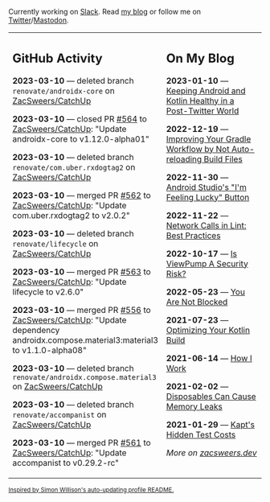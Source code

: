 Currently working on [Slack](https://slack.com/). Read [my blog](https://zacsweers.dev/) or follow me on [Twitter](https://twitter.com/ZacSweers)/[Mastodon](https://hachyderm.io/@ZacSweers).

<table><tr><td valign="top" width="60%">

## GitHub Activity
<!-- githubActivity starts -->
**2023-03-10** — deleted branch `renovate/androidx-core` on [ZacSweers/CatchUp](https://github.com/ZacSweers/CatchUp)

**2023-03-10** — closed PR [#564](https://github.com/ZacSweers/CatchUp/pull/564) to [ZacSweers/CatchUp](https://github.com/ZacSweers/CatchUp): "Update androidx-core to v1.12.0-alpha01"

**2023-03-10** — deleted branch `renovate/com.uber.rxdogtag2` on [ZacSweers/CatchUp](https://github.com/ZacSweers/CatchUp)

**2023-03-10** — merged PR [#562](https://github.com/ZacSweers/CatchUp/pull/562) to [ZacSweers/CatchUp](https://github.com/ZacSweers/CatchUp): "Update com.uber.rxdogtag2 to v2.0.2"

**2023-03-10** — deleted branch `renovate/lifecycle` on [ZacSweers/CatchUp](https://github.com/ZacSweers/CatchUp)

**2023-03-10** — merged PR [#563](https://github.com/ZacSweers/CatchUp/pull/563) to [ZacSweers/CatchUp](https://github.com/ZacSweers/CatchUp): "Update lifecycle to v2.6.0"

**2023-03-10** — merged PR [#556](https://github.com/ZacSweers/CatchUp/pull/556) to [ZacSweers/CatchUp](https://github.com/ZacSweers/CatchUp): "Update dependency androidx.compose.material3:material3 to v1.1.0-alpha08"

**2023-03-10** — deleted branch `renovate/androidx.compose.material3` on [ZacSweers/CatchUp](https://github.com/ZacSweers/CatchUp)

**2023-03-10** — deleted branch `renovate/accompanist` on [ZacSweers/CatchUp](https://github.com/ZacSweers/CatchUp)

**2023-03-10** — merged PR [#561](https://github.com/ZacSweers/CatchUp/pull/561) to [ZacSweers/CatchUp](https://github.com/ZacSweers/CatchUp): "Update accompanist to v0.29.2-rc"
<!-- githubActivity ends -->
</td><td valign="top" width="40%">

## On My Blog
<!-- blog starts -->
**2023-01-10** — [Keeping Android and Kotlin Healthy in a Post-Twitter World](https://www.zacsweers.dev/keeping-android-healthy/)

**2022-12-19** — [Improving Your Gradle Workflow by Not Auto-reloading Build Files](https://www.zacsweers.dev/improving-your-workflow-by-not-auto-reloading-build-files/)

**2022-11-30** — [Android Studio's "I'm Feeling Lucky" Button](https://www.zacsweers.dev/android-studios-im-feeling-lucky-button/)

**2022-11-22** — [Network Calls in Lint: Best Practices](https://www.zacsweers.dev/network-calls-in-lint-best-practices/)

**2022-10-17** — [Is ViewPump A Security Risk?](https://www.zacsweers.dev/is-viewpump-a-security-risk/)

**2022-05-23** — [You Are Not Blocked](https://www.zacsweers.dev/you-are-not-blocked/)

**2021-07-23** — [Optimizing Your Kotlin Build](https://www.zacsweers.dev/optimizing-your-kotlin-build/)

**2021-06-14** — [How I Work](https://www.zacsweers.dev/how-i-work/)

**2021-02-02** — [Disposables Can Cause Memory Leaks](https://www.zacsweers.dev/disposables-can-cause-memory-leaks/)

**2021-01-29** — [Kapt's Hidden Test Costs](https://www.zacsweers.dev/kapts-hidden-test-costs/)
<!-- blog ends -->
_More on [zacsweers.dev](https://zacsweers.dev/)_
</td></tr></table>

<sub><a href="https://simonwillison.net/2020/Jul/10/self-updating-profile-readme/">Inspired by Simon Willison's auto-updating profile README.</a></sub>